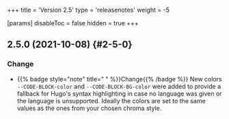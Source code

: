 +++
title = 'Version 2.5'
type = 'releasenotes'
weight = -5

[params]
  disableToc = false
  hidden = true
+++

## 2.5.0 (2021-10-08) {#2-5-0}

### Change

- {{% badge style="note" title=" " %}}Change{{% /badge %}} New colors `--CODE-BLOCK-color` and `--CODE-BLOCK-BG-color` were added to provide a fallback for Hugo's syntax highlighting in case no language was given or the language is unsupported. Ideally the colors are set to the same values as the ones from your chosen chroma style.
